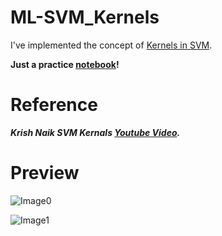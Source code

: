 # ML-SVM_Kernels

I've implemented the concept of [Kernels in SVM](https://www.datacamp.com/community/tutorials/svm-classification-scikit-learn-python#kernels).

**Just a practice [notebook](https://github.com/Anuragtsl/ML-SVM_Kernels/blob/main/SVM%20%20Kernels.ipynb)!**

# Reference

***Krish Naik SVM Kernals [Youtube Video](https://youtu.be/dl_ZsuHSIFE).***

# Preview

![Image0]()

![Image1]()
